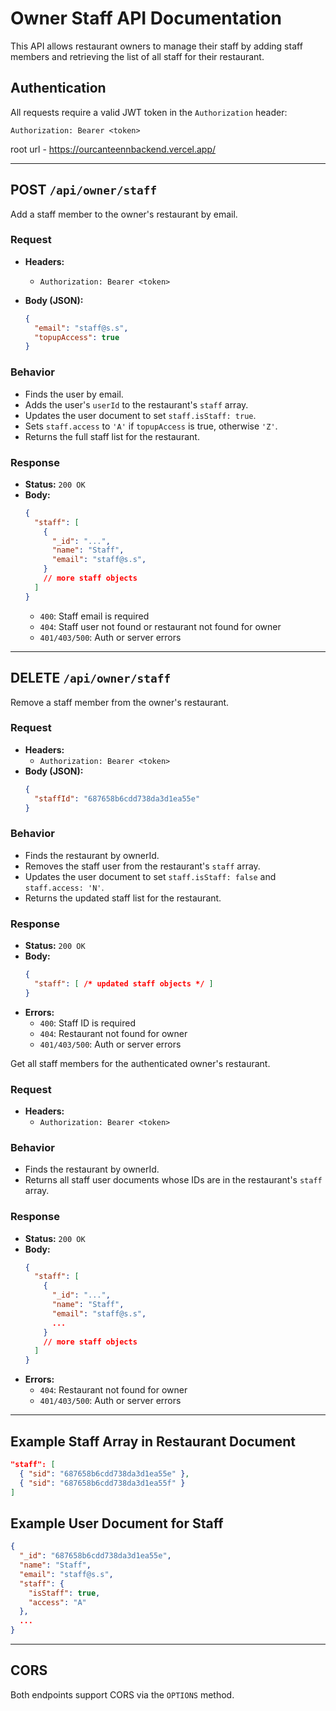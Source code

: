 # Owner Staff API Documentation

This API allows restaurant owners to manage their staff by adding staff members and retrieving the list of all staff for their restaurant.

## Authentication
All requests require a valid JWT token in the `Authorization` header:
```
Authorization: Bearer <token>
```

root url - https://ourcanteennbackend.vercel.app/

---

## POST `/api/owner/staff`
Add a staff member to the owner's restaurant by email.

### Request
- **Headers:**
  - `Authorization: Bearer <token>`
- **Body (JSON):**

  ```json
  {
    "email": "staff@s.s",
    "topupAccess": true
  }
  ```


### Behavior
- Finds the user by email.
- Adds the user's `userId` to the restaurant's `staff` array.
- Updates the user document to set `staff.isStaff: true`.
- Sets `staff.access` to `'A'` if `topupAccess` is true, otherwise `'Z'`.
- Returns the full staff list for the restaurant.

### Response
- **Status:** `200 OK`
- **Body:**
  ```json
  {
    "staff": [
      {
        "_id": "...",
        "name": "Staff",
        "email": "staff@s.s",
      }
      // more staff objects
    ]
  }
  ```
  - `400`: Staff email is required
  - `404`: Staff user not found or restaurant not found for owner
  - `401/403/500`: Auth or server errors

---

## DELETE `/api/owner/staff`
Remove a staff member from the owner's restaurant.

### Request
- **Headers:**
  - `Authorization: Bearer <token>`
- **Body (JSON):**
  ```json
  {
    "staffId": "687658b6cdd738da3d1ea55e"
  }
  ```

### Behavior
- Finds the restaurant by ownerId.
- Removes the staff user from the restaurant's `staff` array.
- Updates the user document to set `staff.isStaff: false` and `staff.access: 'N'`.
- Returns the updated staff list for the restaurant.

### Response
- **Status:** `200 OK`
- **Body:**
  ```json
  {
    "staff": [ /* updated staff objects */ ]
  }
  ```
- **Errors:**
  - `400`: Staff ID is required
  - `404`: Restaurant not found for owner
  - `401/403/500`: Auth or server errors

Get all staff members for the authenticated owner's restaurant.

### Request
- **Headers:**
  - `Authorization: Bearer <token>`

### Behavior
- Finds the restaurant by ownerId.
- Returns all staff user documents whose IDs are in the restaurant's `staff` array.

### Response
- **Status:** `200 OK`
- **Body:**
  ```json
  {
    "staff": [
      {
        "_id": "...",
        "name": "Staff",
        "email": "staff@s.s",
        ...
      }
      // more staff objects
    ]
  }
  ```
- **Errors:**
  - `404`: Restaurant not found for owner
  - `401/403/500`: Auth or server errors

---

## Example Staff Array in Restaurant Document
```json
"staff": [
  { "sid": "687658b6cdd738da3d1ea55e" },
  { "sid": "687658b6cdd738da3d1ea55f" }
]
```

## Example User Document for Staff
```json
{
  "_id": "687658b6cdd738da3d1ea55e",
  "name": "Staff",
  "email": "staff@s.s",
  "staff": {
    "isStaff": true,
    "access": "A"
  },
  ...
}
```

---

## CORS
Both endpoints support CORS via the `OPTIONS` method.
